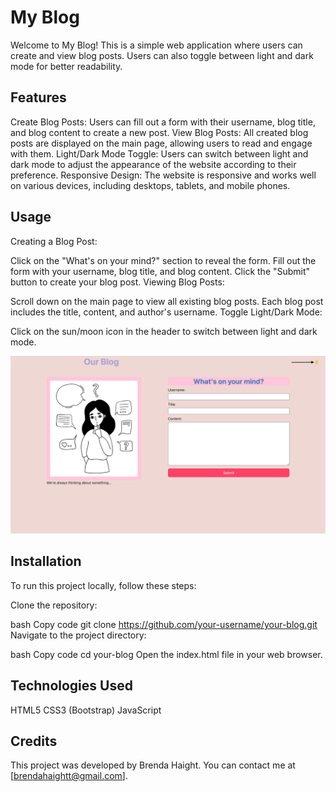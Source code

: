 # My Blog

Welcome to My Blog! This is a simple web application where users can create and view blog posts. Users can also toggle between light and dark mode for better readability.

## Features

Create Blog Posts: Users can fill out a form with their username, blog title, and blog content to create a new post.
View Blog Posts: All created blog posts are displayed on the main page, allowing users to read and engage with them.
Light/Dark Mode Toggle: Users can switch between light and dark mode to adjust the appearance of the website according to their preference.
Responsive Design: The website is responsive and works well on various devices, including desktops, tablets, and mobile phones.

## Usage

Creating a Blog Post:

Click on the "What's on your mind?" section to reveal the form.
Fill out the form with your username, blog title, and blog content.
Click the "Submit" button to create your blog post.
Viewing Blog Posts:

Scroll down on the main page to view all existing blog posts.
Each blog post includes the title, content, and author's username.
Toggle Light/Dark Mode:

Click on the sun/moon icon in the header to switch between light and dark mode.

![Light Mode](images/Light-mode.png)

## Installation

To run this project locally, follow these steps:

Clone the repository:

bash
Copy code
git clone https://github.com/your-username/your-blog.git
Navigate to the project directory:

bash
Copy code
cd your-blog
Open the index.html file in your web browser.

## Technologies Used

HTML5
CSS3 (Bootstrap)
JavaScript

## Credits

This project was developed by Brenda Haight. You can contact me at [brendahaightt@gmail.com].

